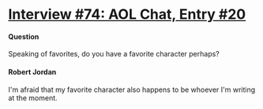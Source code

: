 # [Interview #74: AOL Chat, Entry #20](https://www.theoryland.com/intvmain.php?i=74#20)

#### Question

Speaking of favorites, do you have a favorite character perhaps?

#### Robert Jordan

I'm afraid that my favorite character also happens to be whoever I'm writing at the moment.


